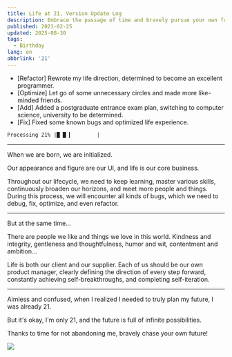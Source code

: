 ```yaml
---
title: Life at 21, Version Update Log
description: Embrace the passage of time and bravely pursue your own future.
published: 2021-02-25
updated: 2025-08-30
tags:
  - Birthday
lang: en
abbrlink: '21'
---
```


- [Refactor] Rewrote my life direction, determined to become an excellent programmer.
- [Optimize] Let go of some unnecessary circles and made more like-minded friends.
- [Add] Added a postgraduate entrance exam plan, switching to computer science, university to be determined.
- [Fix] Fixed some known bugs and optimized life experience.

```txt
Processing 21% |█ █ ▎        |
```

---

When we are born, we are initialized.

Our appearance and figure are our UI, and life is our core business.

Throughout our lifecycle, we need to keep learning, master various skills, continuously broaden our horizons, and meet more people and things. During this process, we will encounter all kinds of bugs, which we need to debug, fix, optimize, and even refactor.

---

But at the same time...

There are people we like and things we love in this world. Kindness and integrity, gentleness and thoughtfulness, humor and wit, contentment and ambition...

Life is both our client and our supplier. Each of us should be our own product manager, clearly defining the direction of every step forward, constantly achieving self-breakthroughs, and completing self-iteration.

---

Aimless and confused, when I realized I needed to truly plan my future, I was already 21.

But it's okay, I'm only 21, and the future is full of infinite possibilities.

Thanks to time for not abandoning me, bravely chase your own future!

![](https://files.guoqi.dev/images/20250830210355887.webp)
